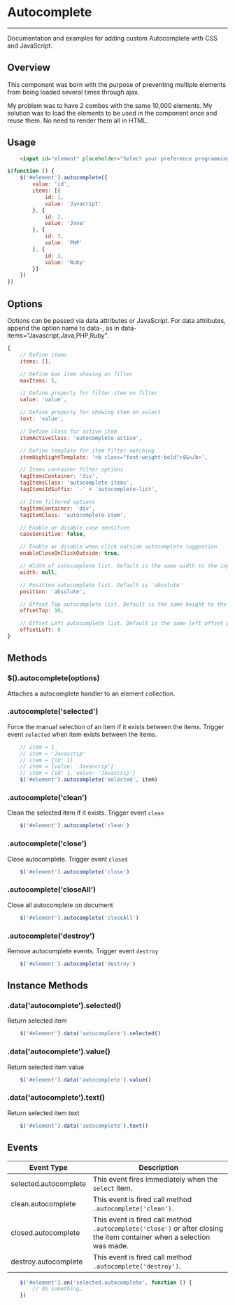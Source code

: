# Autocomplete
----

Documentation and examples for adding custom Autocomplete with CSS and JavaScript.

## Overview

This component was born with the purpose of preventing multiple elements from being loaded several times through ajax.

My problem was to have 2 combos with the same 10,000 elements.
My solution was to load the elements to be used in the component once and reuse them. No need to render them all in HTML.

## Usage

```html
    <input id="element" placeholder="Select your preference programming language...">
```

```javascript
$(function () {
    $('#element').autocomplete({
        value: 'id',
        items: [{
            id: 1,
            value: 'Javacript'
        }, {
            id: 2,
            value: 'Java'
        }, {
            id: 3,
            value: 'PHP'
        }, {
            id: 3,
            value: 'Ruby'
        }]
    })
})
```

## Options
Options can be passed via data attributes or JavaScript. For data attributes, append the option name to data-, as in data-items="Javascript,Java,PHP,Ruby".
```javascript
{
    // Define items
    items: [],

    // Define max item showing on filter
    maxItems: 5,

    // Define property for filter item on filter
    value: 'value',

    // Define property for showing item on select
    text: 'value',

    // Define class for active item
    itemActiveClass: 'autocomplete-active',

    // Define template for item filter matching
    itemHighlightTemplate: '<b class="font-weight-bold">$&</b>',

    // Items container filter options
    tagItemsContainer: 'div',
    tagItemsClass: 'autocomplete-items',
    tagItemsIdSuffix: '-' + 'autocomplete-list',

    // Item filtered options
    tagItemContainer: 'div',
    tagItemClass: 'autocomplete-item',

    // Enable or disable case sensitive
    caseSensitive: false,

    // Enable or disable when click outside autocomplete suggestion
    enableCloseOnClickOutside: true,

    // Width of autocomplete list. Default is the same width to the input. Posibles values is the same accepted by jquery css function  
    width: null,

    // Position autocomplete list. Default is 'absolute'
    position: 'absolute',

    // Offset Top autocomplete list. Default is the same height to the input + 10px
    offsetTop: 10,

    // Offset Left autocomplete list. Default is the same left offset position to the input + 0px
    offsetLeft: 0
}
```

## Methods

### $().autocomplete(options)
Attaches a autocomplete handler to an element collection.

### .autocomplete('selected')
Force the manual selection of an item if it exists between the items. Trigger event `selected` when item exists between the items.
```javascript
    // item = 1
    // item = 'Javascrip'
    // item = {id: 1}
    // item = {value: 'Javascrip'}
    // item = {id: 1, value: 'Javascrip'}
    $('#element').autocomplete('selected', item)
```

### .autocomplete('clean')
Clean the selected item if it exists. Trigger event `clean`
```javascript
    $('#element').autocomplete('clean')
```

### .autocomplete('close')
Close autocomplete. Trigger event `closed`
```javascript
    $('#element').autocomplete('close')
```

### .autocomplete('closeAll')
Close all autocomplete on document
```javascript
    $('#element').autocomplete('closeAll')
```

### .autocomplete('destroy')
Remove autocomplete events. Trigger event `destroy`
```javascript
    $('#element').autocomplete('destroy')
```

## Instance Methods

### .data('autocomplete').selected()
Return selected item
```javascript
    $('#element').data('autocomplete').selected()
```

### .data('autocomplete').value()
Return selected item value
```javascript
    $('#element').data('autocomplete').value()
```

### .data('autocomplete').text()
Return selected item text
```javascript
    $('#element').data('autocomplete').text()
```

## Events
<table class="table table-bordered table-striped">
    <thead>
        <tr>
            <th style="width: 150px;">Event Type</th>
            <th>Description</th>
        </tr>
    </thead>
    <tbody>
        <tr>
            <td>selected.autocomplete</td>
            <td>This event fires immediately when the <code>select</code> item.</td>
        </tr>
        <tr>
            <td>clean.autocomplete</td>
            <td>This event is fired call method <code>.autocomplete('clean')</code>.</td>
        </tr>
        <tr>
            <td>closed.autocomplete</td>
            <td>This event is fired call method <code>.autocomplete('close')</code> or after closing the item container when a selection was made.</td>
        </tr>
        <tr>
            <td>destroy.autocomplete</td>
            <td>This event is fired call method <code>.autocomplete('destroy')</code>.</td>
        </tr>
    </tbody>
</table>

```javascript
    $('#element').on('selected.autocomplete', function () {
        // do something…
    })
```
